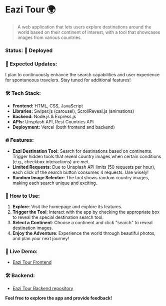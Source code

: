 # Eazi Tour 🌍

> A web application that lets users explore destinations around the world based on their continent of interest, with a tool that showcases images from various countries.

### Status: 🚀 Deployed

### 📅 Expected Updates:
I plan to continuously enhance the search capabilities and user experience for spontaneous travelers. Stay tuned for additional features!

### 🛠️ Tech Stack:
- **Frontend:** HTML, CSS, JavaScript
- **Libraries:** Swiper.js (carousel), ScrollReveal.js (animations)
- **Backend:** Node.js & Express.js
- **APIs:** Unsplash API, Rest Countries API
- **Deployment:** Vercel (both frontend and backend)

### 🔥 Features:
- **Eazi Destination Tool:** Search for destinations based on continents. Trigger hidden tools that reveal country images when certain conditions (e.g., checkbox interactions) are met.
- **Limited Requests:** Due to Unsplash API limits (50 requests per hour), each click of the search button consumes 4 requests. Use wisely!
- **Random Image Selector:** The tool shows random country images, making each search unique and exciting.

### 🎯 How to Use:
1. **Explore**: Visit the homepage and explore its features.
2. **Trigger the Tool**: Interact with the app by checking the appropriate box to reveal the special destination search tool.
3. **Select a Continent**: Choose a continent and click "search" to reveal destination images.
4. **Enjoy the Adventure**: Experience the world through beautiful photos, and plan your next journey!

### 🚀 Live Demo:
- [Eazi Tour Frontend](https://eazi-tour.vercel.app/)

### 🛠️ Backend:
- [Eazi Tour Backend repository](https://github.com/Yine-Eng/eazi-tour-backend)

**Feel free to explore the app and provide feedback!**
